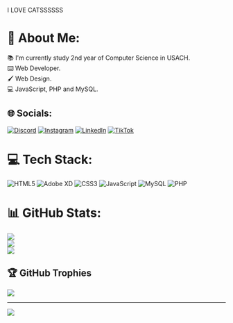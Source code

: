 I LOVE CATSSSSSS

# 💫 About Me:
📚 I'm currently study 2nd year of Computer Science in USACH.<br>⌨️ Web Developer.<br>🖌️ Web Design.<br>💻 JavaScript, PHP and MySQL.


## 🌐 Socials:
[![Discord](https://img.shields.io/badge/Discord-%237289DA.svg?logo=discord&logoColor=white)](https://discord.gg/mchmb00e#2840) [![Instagram](https://img.shields.io/badge/Instagram-%23E4405F.svg?logo=Instagram&logoColor=white)](https://instagram.com/mchmb00e) [![LinkedIn](https://img.shields.io/badge/LinkedIn-%230077B5.svg?logo=linkedin&logoColor=white)](https://linkedin.com/in/miguel-chamorro-a930a6249) [![TikTok](https://img.shields.io/badge/TikTok-%23000000.svg?logo=TikTok&logoColor=white)](https://tiktok.com/@mchmb00e) 

# 💻 Tech Stack:
![HTML5](https://img.shields.io/badge/html5-%23E34F26.svg?style=flat&logo=html5&logoColor=white) ![Adobe XD](https://img.shields.io/badge/Adobe%20XD-470137?style=flat&logo=Adobe%20XD&logoColor=#FF61F6) ![CSS3](https://img.shields.io/badge/css3-%231572B6.svg?style=flat&logo=css3&logoColor=white) ![JavaScript](https://img.shields.io/badge/javascript-%23323330.svg?style=flat&logo=javascript&logoColor=%23F7DF1E) ![MySQL](https://img.shields.io/badge/mysql-%2300f.svg?style=flat&logo=mysql&logoColor=white) ![PHP](https://img.shields.io/badge/php-%23777BB4.svg?style=flat&logo=php&logoColor=white)
# 📊 GitHub Stats:
![](https://github-readme-stats.vercel.app/api?username=mchmb00e&theme=dark&hide_border=true&include_all_commits=true&count_private=false)<br/>
![](https://github-readme-streak-stats.herokuapp.com/?user=mchmb00e&theme=dark&hide_border=true)<br/>
![](https://github-readme-stats.vercel.app/api/top-langs/?username=mchmb00e&theme=dark&hide_border=true&include_all_commits=true&count_private=false&layout=compact)

## 🏆 GitHub Trophies
![](https://github-profile-trophy.vercel.app/?username=mchmb00e&theme=monokai&no-frame=true&no-bg=true&margin-w=4)

---
[![](https://visitcount.itsvg.in/api?id=mchmb00e&icon=2&color=1)](https://visitcount.itsvg.in)

<!-- Proudly created with GPRM ( https://gprm.itsvg.in ) -->

